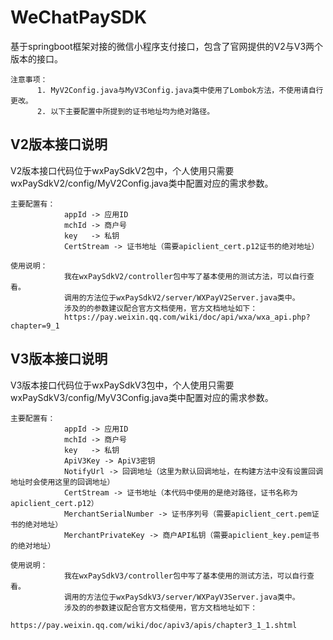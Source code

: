 # WeChatPaySDK
基于springboot框架对接的微信小程序支付接口，包含了官网提供的V2与V3两个版本的接口。

	注意事项：
		  1. MyV2Config.java与MyV3Config.java类中使用了Lombok方法，不使用请自行更改。
		  2. 以下主要配置中所提到的证书地址均为绝对路径。

## V2版本接口说明
V2版本接口代码位于wxPaySdkV2包中，个人使用只需要wxPaySdkV2/config/MyV2Config.java类中配置对应的需求参数。

	主要配置有：	
	            appId -> 应用ID
                mchId -> 商户号
                key   -> 私钥
                CertStream -> 证书地址（需要apiclient_cert.p12证书的绝对地址）

	使用说明：
                我在wxPaySdkV2/controller包中写了基本使用的测试方法，可以自行查看。
                调用的方法位于wxPaySdkV2/server/WXPayV2Server.java类中。
                涉及的的参数建议配合官方文档使用，官方文档地址如下：
                https://pay.weixin.qq.com/wiki/doc/api/wxa/wxa_api.php?chapter=9_1

## V3版本接口说明
V3版本接口代码位于wxPaySdkV3包中，个人使用只需要wxPaySdkV3/config/MyV3Config.java类中配置对应的需求参数。

	主要配置有：	
	            appId -> 应用ID
                mchId -> 商户号
                key   -> 私钥
                ApiV3Key -> ApiV3密钥
                NotifyUrl -> 回调地址（这里为默认回调地址，在构建方法中没有设置回调地址时会使用这里的回调地址）
                CertStream -> 证书地址（本代码中使用的是绝对路径，证书名称为apiclient_cert.p12）
                MerchantSerialNumber -> 证书序列号（需要apiclient_cert.pem证书的绝对地址）
                MerchantPrivateKey -> 商户API私钥（需要apiclient_key.pem证书的绝对地址）

	使用说明：
                我在wxPaySdkV3/controller包中写了基本使用的测试方法，可以自行查看。
                调用的方法位于wxPaySdkV3/server/WXPayV3Server.java类中。
                涉及的的参数建议配合官方文档使用，官方文档地址如下：
                https://pay.weixin.qq.com/wiki/doc/apiv3/apis/chapter3_1_1.shtml